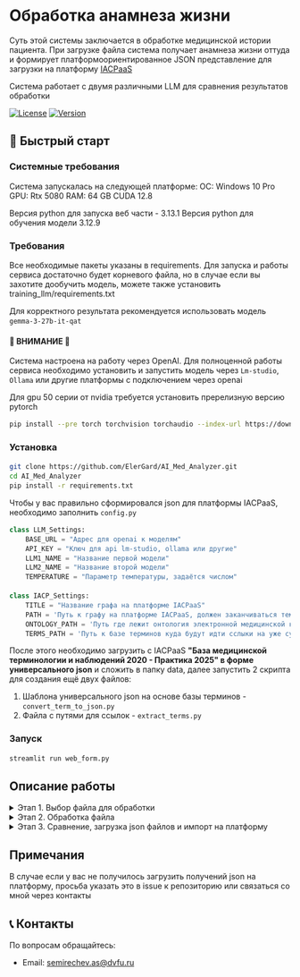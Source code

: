 # Обработка анамнеза жизни

Суть этой системы заключается в обработке медицинской истории пациента. При загрузке файла система получает анамнеза жизни оттуда 
и формирует платформоориентированное JSON представление для загрузки на платформу [IACPaaS](https://iacpaas.dvo.ru/)

Система работает с двумя различными LLM для сравнения результатов обработки

[![License](https://img.shields.io/badge/license-MIT-blue.svg)]()
[![Version](https://img.shields.io/badge/version-1.0.0-green.svg)]()

## 🚀 Быстрый старт

### Системные требования

Система запускалась на следующей платформе:
OC: Windows 10 Pro
GPU: Rtx 5080
RAM: 64 GB
CUDA 12.8

Версия python для запуска веб части - 3.13.1
Версия python для обучения модели 3.12.9

### Требования
Все необходимые пакеты указаны в requirements. Для запуска и работы сервиса достаточно будет корневого файла, 
но в случае если вы захотите дообучить модель, можете также установить training_llm/requirements.txt

Для корректного результата рекомендуется использовать модель `gemma-3-27b-it-qat`

#### 🚨 ВНИМАНИЕ 🚨
Система настроена на работу через OpenAI. Для полноценной работы сервиса необходимо установить и запустить модель через
`Lm-studio`, `Ollama` или другие платформы с подключением через openai

Для gpu 50 серии от nvidia требуется установить пререлизную версию pytorch
```bash
pip install --pre torch torchvision torchaudio --index-url https://download.pytorch.org/whl/nightly/cu128
```



### Установка
```bash
git clone https://github.com/ElerGard/AI_Med_Analyzer.git
cd AI_Med_Analyzer
pip install -r requirements.txt
```

Чтобы у вас правильно сформировался json для платформы IACPaaS, необходимо заполнить `config.py`

```python
class LLM_Settings:
    BASE_URL = "Адрес для openai к моделям"
    API_KEY = "Ключ для api lm-studio, ollama или другие"
    LLM1_NAME = "Название первой модели" 
    LLM2_NAME = "Название второй модели"
    TEMPERATURE = "Параметр температуры, задаётся числом"

class IACP_Settings:
    TITLE = "Название графа на платформе IACPaaS" 
    PATH = 'Путь к графу на платформе IACPaaS, должен заканчиваться тем же термином что и в TITLE'
    ONTOLOGY_PATH = 'Путь где лежит онтология электронной медицинской карты V.4 - Практика 2025 для графа'
    TERMS_PATH = 'Путь к базе терминов куда будут идти сслыки на уже существующие термины'
```

После этого необходимо загрузить с IACPaaS **"База медицинской терминологии и наблюдений 2020 - Практика 2025" в форме универсального json** 
и сложить в папку data, далее запустить 2 скрипта для создания ещё двух файлов: 
1. Шаблона универсального json на основе базы терминов - `convert_term_to_json.py`
2. Файла с путями для ссылок - `extract_terms.py`

### Запуск

```bash
streamlit run web_form.py
```

## Описание работы

<details>
<summary>Этап 1. Выбор файла для обработки</summary>

При запуске сервиса вы увидете следующее окно. В нём вам необходимо нажать кнопку Browse files 
и выбрать файл который вы хотите обработать

![Основное окно](./git_images/main_page.gif)

</details>

<details>
<summary>Этап 2. Обработка файла</summary>

Во время обработки файла вы будете видеть ползунок завершения. В этот момент система сначала получит анамнез жизни и 
на его основе языковые модели сформируют 2 упрощённых json объекта

<details>
<summary>Вид упрощённого json</summary>

```json
{
  "Сопутствующие и хронические заболевания": [
    {
      "Вирусные гепатиты": "отрицает",
      "ТВС": "отрицает",
      "Венерические заболевания": "отрицает"
    }
  ],
  "Перенесенные заболевания, травмы, операции": [
    {
      "Заболевания": {
        "Качественные значения": []
      },
      "Травмы": {
        "Качественные значения": []
      },
      "операции": {
        "Качественные значения": []
      }
    }
  ],
  "Вредные привычки": [
    {
      "Курение": [
        {
          "Присутствие": {
            "Качественные значения": ["бывший курильщик"],
            "Числовые значения": []
          }
        },
        {
          "Длительность употребления (в годах)": {
            "Качественные значения": ["много лет"],
            "Числовые значения": []
          }
        },
        {
          "Количество (штук в день)": {
            "Качественные значения": ["0,5 пачки в день"],
            "Числовые значения": []
          }
        }
      ]
    }
  ],
  "Аллергологический анамнез": [
    {
      "Наличие аллергии": [
        {
          "Качественные значения": ["аллергия отсутствует"],
          "Числовые значения": []
        }
      ]
    }
  ],
  "Наследственный анамнез": [
    {
      "Наличие заболевания у матери": [
        {
          "Заболевание": {
            "Качественные значения": ["ИМ"],
            "Числовые значения": []
          }
        }
      ]
    }
  ],
  "Эпидемиологический анамнез": [
    {
      "Наличие эпидемиологического анамнеза": [
        {
          "Качественные значения": ["отсутствует"],
          "Числовые значения": []
        }
      ]
    }
  ]
}
```
</details>

![Обработка файла](./git_images/processing_file.png)

После упрощённого json, система сформирует платформоориентированный json который. Платформоориентированные json
представлены в окошках слева и справа под названиями соответствующих моделей с помощью которых эти json были сформированы

![Основное окно](./git_images/close_process.png)

Когда обработка закончится, появится поле с сравнением платформоориентированных json и кнопки с возможностью загрузки их

![Основное окно](./git_images/end_processing.gif)

</details>

<details>
<summary>Этап 3. Сравнение, загрузка json файлов и импорт на платформу</summary>

Для того чтобы посмотреть и сравнить файлы вручную, можно начать открывать их содержимое

![Основное окно](./git_images/open_json.gif)

В автоматическом режиме также был проведён этап сравнения (верификации)

![Основное окно](./git_images/checker.gif)

Чтобы загрузить готовый json на платформу, 
необходимо нажать на кнопку Download json 1/2 и импортировать на IACPaaS

![Основное окно](./git_images/upload_file.gif)

</details>

## Примечания

В случае если у вас не получилось загрузить получений json на платформу, просьба указать это в issue к репозиторию
или связаться со мной через контакты

## 📞 Контакты

По вопросам обращайтесь:
- Email: semirechev.as@dvfu.ru
